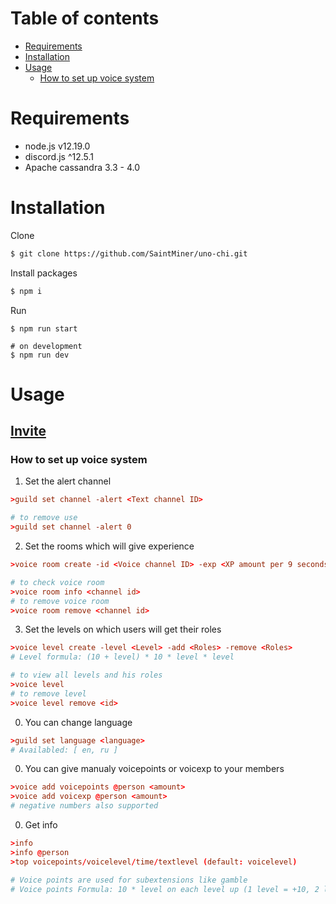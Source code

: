 # Table of contents

* [Requirements](#Requirements)
* [Installation](#Installation)
* [Usage](#Usage)
    * [How to set up voice system](#How-to-set-up-voice-system)  

# Requirements

* node.js v12.19.0
* discord.js ^12.5.1
* Apache cassandra 3.3 - 4.0

# Installation

Clone

```bash
$ git clone https://github.com/SaintMiner/uno-chi.git
```

Install packages

```bash
$ npm i
```

Run

```
$ npm run start

# on development
$ npm run dev
```

# Usage
## [Invite](https://discord.com/api/oauth2/authorize?client_id=524950550261923871&permissions=8&scope=bot)

### How to set up voice system

1) Set the alert channel

```conf
>guild set channel -alert <Text channel ID>

# to remove use 
>guild set channel -alert 0
```

2) Set the rooms which will give experience
```conf
>voice room create -id <Voice channel ID> -exp <XP amount per 9 seconds> -mining <voicepoints amount per hour>

# to check voice room
>voice room info <channel id>
# to remove voice room
>voice room remove <channel id>
```

3) Set the levels on which users will get their roles
```conf
>voice level create -level <Level> -add <Roles> -remove <Roles>
# Level formula: (10 + level) * 10 * level * level

# to view all levels and his roles
>voice level
# to remove level
>voice level remove <id>
```

0) You can change language 
```conf
>guild set language <language>
# Availabled: [ en, ru ]
```

0) You can give manualy voicepoints or voicexp to your members
```conf
>voice add voicepoints @person <amount>
>voice add voicexp @person <amount>
# negative numbers also supported
```

0) Get info
```conf
>info
>info @person
>top voicepoints/voicelevel/time/textlevel (default: voicelevel)

# Voice points are used for subextensions like gamble
# Voice points Formula: 10 * level on each level up (1 level = +10, 2 level = +20)
```
